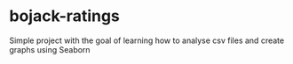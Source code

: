 # bojack-ratings
Simple project with the goal of learning how to analyse csv files and create graphs using Seaborn
